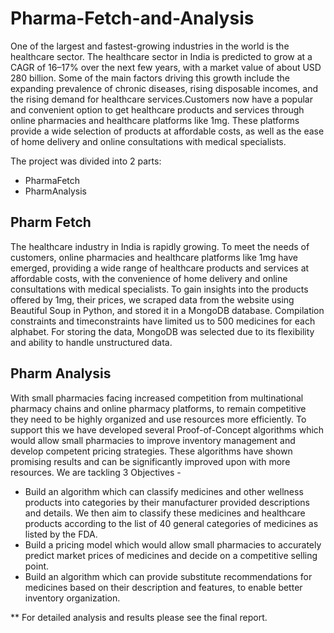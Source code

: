 # Pharma-Fetch-and-Analysis

One of the largest and fastest-growing industries in the world is the healthcare sector. The healthcare sector in India is predicted to grow at a CAGR of 16–17% over the next few
years, with a market value of about USD 280 billion. Some of the main factors driving this growth include the expanding prevalence of chronic diseases, rising disposable incomes,
and the rising demand for healthcare services.Customers now have a popular and convenient option to get healthcare products and services through online pharmacies and
healthcare platforms like 1mg. These platforms provide a wide selection of products at affordable costs, as well as the ease of home delivery and online consultations with medical
specialists.

The project was divided into 2 parts:
- PharmaFetch 
- PharmAnalysis 


## Pharm Fetch
The healthcare industry in India is rapidly growing. To meet the needs of customers, online pharmacies and healthcare platforms like 1mg have emerged, providing a wide
range of healthcare products and services at affordable costs, with the convenience of home delivery and online consultations with medical specialists. To gain insights into the
products offered by 1mg, their prices, we scraped data from the website using Beautiful Soup in Python, and stored it in a MongoDB database. Compilation constraints and timeconstraints have limited us to 500 medicines for each alphabet. For storing the data,
MongoDB was selected due to its flexibility and ability to handle unstructured data. 

## Pharm Analysis
With small pharmacies facing increased competition from multinational pharmacy chains and online pharmacy platforms, to remain competitive they need to be highly organized and use resources more
efficiently. To support this we have developed several Proof-of-Concept algorithms which would allow small pharmacies to improve inventory management and develop competent pricing strategies. These
algorithms have shown promising results and can be significantly improved upon with more resources. 
We are tackling 3 Objectives - 
- Build an algorithm which can classify medicines and other wellness products into categories by their manufacturer provided descriptions and details. We then aim to classify these medicines and
healthcare products according to the list of 40 general categories of medicines as listed by the FDA.
- Build a pricing model which would allow small pharmacies to accurately predict market prices of medicines and decide on a competitive selling point.
- Build an algorithm which can provide substitute recommendations for medicines based on their description and features, to enable better inventory organization.

** For detailed analysis and results please see the final report.
